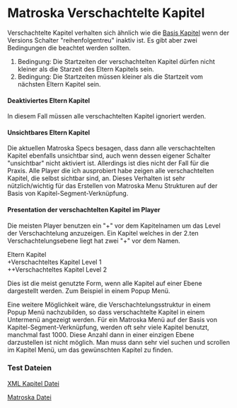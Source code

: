 # Matroska Verschachtelte Kapitel
Verschachtelte Kapitel verhalten sich ähnlich wie die [Basis Kapitel](BasicChapters_ger.md) wenn der Versions Schalter "reihenfolgentreu" inaktiv ist. Es gibt aber zwei Bedingungen die beachtet werden sollten.

1. Bedingung: Die Startzeiten der verschachtelten Kapitel dürfen nicht kleiner als die Starzeit des Eltern Kapitels sein.
2. Bedingung: Die Startzeiten müssen kleiner als die Startzeit vom nächsten Eltern Kapitel sein.

#### Deaktiviertes Eltern Kapitel
In diesem Fall müssen alle verschachtelten Kapitel ignoriert werden.

#### Unsichtbares Eltern Kapitel
Die aktuellen Matroska Specs besagen, dass dann alle verschachtelten Kapitel ebenfalls unsichtbar sind, auch wenn dessen eigener Schalter "unsichtbar" nicht aktiviert ist. Allerdings ist dies nicht der Fall für die Praxis. Alle Player die ich ausprobiert habe zeigen alle verschachtelten Kapitel, die selbst sichtbar sind, an.
Dieses Verhalten ist sehr nützlich/wichtig für das Erstellen von Matroska Menu Strukturen auf der Basis von Kapitel-Segment-Verknüpfung.

#### Presentation der verschachtelten Kapitel im Player
Die meisten Player benutzen ein "+" vor dem Kapitelnamen um das Level der Verschachtelung anzuzeigen. Ein Kapitel welches in der 2.ten Verschachtelungsebene liegt hat zwei "+" vor dem Namen.

Eltern Kapitel  
+Verschachteltes Kapitel Level 1  
++Verschachteltes Kapitel Level 2

Dies ist die meist genutzte Form, wenn alle Kapitel auf einer Ebene dargestellt werden. Zum Beispiel in einem Popup Menü.

Eine weitere Möglichkeit wäre, die Verschachtelungsstruktur in einem Popup Menü nachzubilden, so dass verschachtelte Kapitel in einem Untermenü angezeigt werden.
Für ein Matroska Menü auf der Basis von Kapitel-Segment-Verknüpfung, werden oft sehr viele Kapitel benutzt, manchmal fast 1000. Diese Anzahl dann in einer einzigen Ebene darzustellen ist nicht möglich. Man muss dann sehr viel suchen und scrollen im Kapitel Menü, um das gewünschten Kapitel zu finden.

### Test Dateien
[XML Kapitel Datei](/files/NestedChapters/NestedChapters.xml)

[Matroska Datei](/files/NestedChapters/NestedChapters.mkv)